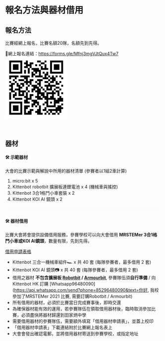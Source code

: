 # 報名方法與器材借用

## 報名方法

比賽經網上報名，比賽名額20隊，名額先到先得。

📝網上報名連結：<https://forms.gle/Mfnj3mgVJtQux4Tw7>![](./images/qrcode.png)

![](./images/HubSpacer5mm.png)

## 器材

#### 🛠 示範器材

大會的比賽示範與解說中所用的器材清單 (參賽者以1組2車計算)

1. micro:bit x 5
2. Kittenbot robotbit 擴展板連鋰電池 x 4 (機械車與搖控)
3. Kittenbot 3合1格鬥小車套裝 x 2
4. Kittenbot KOI AI 鏡頭 x 2

![](./images/HubSpacer5mm.png)

#### 🛠 器材借用 

比賽大會將會提供設備借用服務，參賽學校可以向大會借用 **MRSTEMer 3合1格鬥小車或KOI AI鏡頭**，數量有限，先到先得。

[借用申請表格](https://drive.google.com/file/d/1xuXTS5QbojLXxSka37UOhgUVmsVEtEz1/view?usp=sharing)

-  Kittenbot 三合一機械車組件🏎 x 共 40 套 (每隊參賽者，最多借用 2 套)
-  Kittenbot KOI AI 鏡頭📷 x 共 40 套 (每隊參賽者，最多借用 2 套)
-  借用之器材 **不包含擴展板 [Robotbit](https://kittenbothk.readthedocs.io/en/latest/Microbit_eboard/Robotbit/index.html)  / [Armourbit](https://kittenbothk.readthedocs.io/en/latest/functional_module/PWmodules/Armourbit.html)**, 參賽隊伍須**自行準備** / 向Kittenbot HK 訂購 [Whatsapp96480090](https://api.whatsapp.com/send?phone=85296480090&text=你好, 我校參加了MRSTEMer 2021 比賽, 需要訂購Robotbit / Armourbit)
-  所有借用的器材，必須於比賽當日完成賽事後，即時交還
-  為確保器材能有效的運用，若參賽隊伍在領取借用器材後，臨時取消參加比賽，必須盡快將器材歸還到田家炳中學
-  需要借用器材的參賽隊伍，需要額外填寫「借用器材申請表」，並蓋上校印
- 「借用器材申請表」下載連結附於比賽網上報名表上
- 大會會發出確認電郵，並將借用器材寄送到參賽學校，或指定地址

